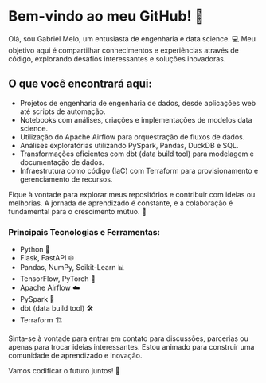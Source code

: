 # Bem-vindo ao meu GitHub! 👋

Olá, sou Gabriel Melo, um entusiasta de engenharia e data science. 💻 Meu objetivo aqui é compartilhar conhecimentos e experiências através de código, explorando desafios interessantes e soluções inovadoras.

## O que você encontrará aqui:

- Projetos de engenharia de engenharia de dados, desde aplicações web até scripts de automação.
- Notebooks com análises, criações e implementações de modelos data science.
- Utilização do Apache Airflow para orquestração de fluxos de dados.
- Análises exploratórias utilizando PySpark, Pandas, DuckDB e SQL.
- Transformações eficientes com dbt (data build tool) para modelagem e documentação de dados.
- Infraestrutura como código (IaC) com Terraform para provisionamento e gerenciamento de recursos.

Fique à vontade para explorar meus repositórios e contribuir com ideias ou melhorias. A jornada de aprendizado é constante, e a colaboração é fundamental para o crescimento mútuo. 🚀

### Principais Tecnologias e Ferramentas:

- Python 🐍
- Flask, FastAPI 🌐
- Pandas, NumPy, Scikit-Learn 📊
- TensorFlow, PyTorch 🚀
- Apache Airflow ☁️
- PySpark 🚀
- dbt (data build tool) 🛠️
- Terraform 🏗️

Sinta-se à vontade para entrar em contato para discussões, parcerias ou apenas para trocar ideias interessantes. Estou animado para construir uma comunidade de aprendizado e inovação.

Vamos codificar o futuro juntos! 🌟
